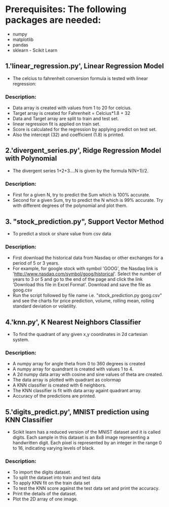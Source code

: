 # Prerequisites: The following packages are needed:
* numpy
* matplotlib
* pandas
* sklearn - Scikit Learn

## 1.'linear_regression.py', Linear Regression Model
* The celcius to fahrenheit conversion formula is tested with linear regression:
### Description:
* Data array is created with values from 1 to 20 for celcius.
* Target array is created for Fahrenheit = Celcius*1.8 + 32
* Data and Target array are split to train and test set.
* linear regression fit is applied on train set.
* Score is calculated for the regression by applying predict on test set.
* Also the intercept (32) and coefficient (1.8) is printed.

## 2.'divergent_series.py', Ridge Regression Model with Polynomial
* The divergent series 1+2+3....N is given by the formula N(N+1)/2.
### Description:
* First for a given N, try to predict the Sum which is 100% accurate.
* Second for a given Sum, try to predict the N which is 99% accurate. Try with different degrees of the polynomial and plot them.

## 3. "stock_prediction.py", Support Vector Method
* To predict a stock or share value from csv data
### Description:
* First download the historical data from Nasdaq or other exchanges for a period of 5 or 3 years.
* For example, for google stock with symbol 'GOOG', the Nasdaq link is 'http://www.nasdaq.com/symbol/goog/historical'. Select the number of years to 3 or 5 and go to the end of the page and click the link 'Download this file in Excel Format'. Download and save the file as goog.csv
* Run the script followed by file name i.e. "stock_prediction.py goog.csv" and see the charts for price prediction, volume, rolling mean, rolling standard deviation or volatility.

## 4.'knn.py', K Nearest Neighbors Classifier
* To find the quadrant of any given x,y coordinates in 2d cartesian system.
### Description:
* A numpy array for angle theta from 0 to 360 degrees is created
* A numpy array for quandrant is created with values 1 to 4.
* A 2d numpy data array with cosine and sine values of theta are created.
* The data array is plotted with quadrant as colormap
* A KNN classifier is created with 6 neighbors.
* The KNN classifier is fit with data array againt quadrant array.
* Accuracy of the predictions are printed.

## 5.'digits_predict.py', MNIST prediction using KNN Classifier
* Scikit learn has a reduced version of the MNIST dataset and it is called digits. Each sample in this dataset is an 8x8 image representing a handwritten digit. Each pixel is represented by an integer in the range 0 to 16, indicating varying levels of black.
### Description:
* To import the digits dataset.
* To split the dataset into train and test data
* To apply KNN fit on the train data set
* To test the KNN score against the test data set and print the accuracy.
* Print the details of the dataset.
* Plot the 2D array of one image.



